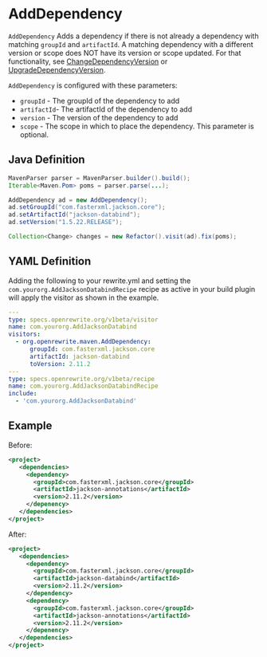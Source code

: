 
# AddDependency
`AddDependency` Adds a dependency if there is not already a dependency with matching `groupId` and `artifactId`.
A matching dependency with a different version or scope does NOT have its version or scope updated.
For that functionality, see [ChangeDependencyVersion](changedependencyversion.md) or [UpgradeDependencyVersion](upgradedependencyversion.md).

`AddDependency` is configured with these parameters:
* `groupId` - The groupId of the dependency to add
* `artifactId`- The artifactId of the dependency to add
* `version` - The version of the dependency to add
* `scope` - The scope in which to place the dependency. This parameter is optional.

## Java Definition
```java
MavenParser parser = MavenParser.builder().build();
Iterable<Maven.Pom> poms = parser.parse(...);

AddDependency ad = new AddDependency();
ad.setGroupId("com.fasterxml.jackson.core");
ad.setArtifactId("jackson-databind");
ad.setVersion("1.5.22.RELEASE");

Collection<Change> changes = new Refactor().visit(ad).fix(poms);
```

## YAML Definition

Adding the following to your rewrite.yml and setting the `com.yourorg.AddJacksonDatabindRecipe` recipe as active in your build plugin will apply the visitor as shown in the example.

```yaml
---
type: specs.openrewrite.org/v1beta/visitor
name: com.yourorg.AddJacksonDatabind
visitors:
  - org.openrewrite.maven.AddDependency:
      groupId: com.fasterxml.jackson.core
      artifactId: jackson-databind
      toVersion: 2.11.2
---
type: specs.openrewrite.org/v1beta/recipe
name: com.yourorg.AddJacksonDatabindRecipe
include:
  - 'com.yourorg.AddJacksonDatabind'
```

## Example

Before:

```xml
<project>
   <dependencies>
     <dependency>
       <groupId>com.fasterxml.jackson.core</groupId>
       <artifactId>jackson-annotations</artifactId>
       <version>2.11.2</version>
     </depenency>
   </dependencies>
</project>
```

After:

```xml
<project>
   <dependencies>
     <dependency>
       <groupId>com.fasterxml.jackson.core</groupId>
       <artifactId>jackson-databind</artifactId>
       <version>2.11.2</version>
     </dependency>
     <dependency>
       <groupId>com.fasterxml.jackson.core</groupId>
       <artifactId>jackson-annotations</artifactId>
       <version>2.11.2</version>
     </depenency>
   </dependencies>
</project>
```

